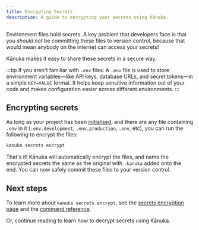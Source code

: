 ```yaml
---
title: Encrypting Secrets
description: A guide to encrypting your secrets using Kānuka.
---
```


Environment files hold secrets. A key problem that developers face is that you
_should not_ be committing these files to version control, because that would
mean anybody on the internet can access your secrets!

Kānuka makes it easy to share these secrets in a secure way.

:::tip
If you aren't familiar with `.env` files: A `.env` file is used to store
environment variables—like API keys, database URLs, and secret tokens—in a
simple `KEY=VALUE` format. It helps keep sensitive information out of your code
and makes configuration easier across different environments.
:::

## Encrypting secrets

As long as your project has been [initialised](/guides/project-init), and there
are any file containing `.env` in it (`.env.development`, `.env.production`,
`.env`, etc), you can run the following to encrypt the files:

```bash
kanuka secrets encrypt
```

That's it! Kānuka will automatically encrypt the files, and name the encrypted
secrets the same as the original with `.kanuka` added onto the end. You can now
safely commit these files to your version control.

## Next steps

To learn more about `kanuka secrets encrypt`, see the [secrets encryption
page]() and the [command reference]().

Or, continue reading to learn how to decrypt secrets using Kānuka.
